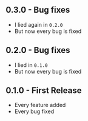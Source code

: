 ## 0.3.0 - Bug fixes
* I lied again in `0.2.0`
* But now every bug is fixed

## 0.2.0 - Bug fixes
* I lied in `0.1.0`
* But now every bug is fixed

## 0.1.0 - First Release
* Every feature added
* Every bug fixed
